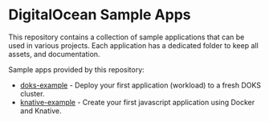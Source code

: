 # DigitalOcean Sample Apps

This repository contains a collection of sample applications that can be used in various projects. Each application has a dedicated folder to keep all assets, and documentation.

Sample apps provided by this repository:

- [doks-example](doks-example/) - Deploy your first application (workload) to a fresh DOKS cluster.
- [knative-example](knative-example/) - Create your first javascript application using Docker and Knative.
